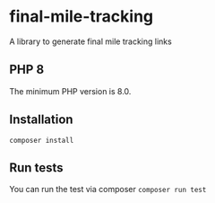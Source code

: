 # final-mile-tracking
A library to generate final mile tracking links

## PHP 8
The minimum PHP version is 8.0. 

## Installation
```composer install```

## Run tests
You can run the test via composer
```composer run test```
